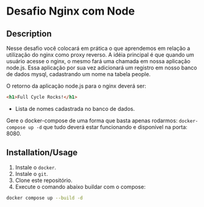 # Desafio Nginx com Node


## Description
Nesse desafio você colocará em prática o que aprendemos em relação a utilização do nginx como proxy reverso. A idéia principal é que quando um usuário acesse o nginx, o mesmo fará uma chamada em nossa aplicação node.js. Essa aplicação por sua vez adicionará um registro em nosso banco de dados mysql, cadastrando um nome na tabela people.

O retorno da aplicação node.js para o nginx deverá ser:


```html
<h1>Full Cycle Rocks!</h1>
```

- Lista de nomes cadastrada no banco de dados.

Gere o docker-compose de uma forma que basta apenas rodarmos: `docker-compose up -d` que tudo deverá estar funcionando e disponível na porta: 8080.


## Installation/Usage
1. Instale o `docker`.
2. Instale o `git`.
3. Clone este repositório.
4. Execute o comando abaixo buildar com o compose:
```bash
docker compose up --build -d 
```